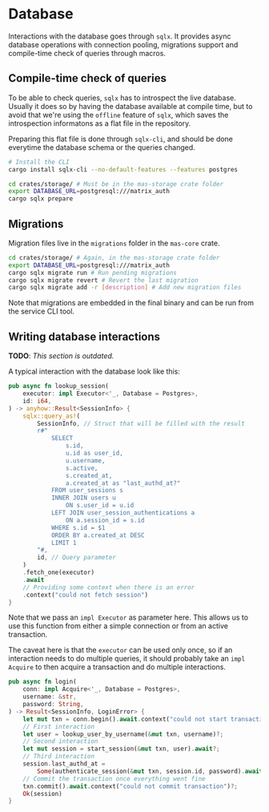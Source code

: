 # Database

Interactions with the database goes through `sqlx`.
It provides async database operations with connection pooling, migrations support and compile-time check of queries through macros.

## Compile-time check of queries

To be able to check queries, `sqlx` has to introspect the live database.
Usually it does so by having the database available at compile time, but to avoid that we're using the `offline` feature of `sqlx`, which saves the introspection informatons as a flat file in the repository.

Preparing this flat file is done through `sqlx-cli`, and should be done everytime the database schema or the queries changed.

```sh
# Install the CLI
cargo install sqlx-cli --no-default-features --features postgres

cd crates/storage/ # Must be in the mas-storage crate folder
export DATABASE_URL=postgresql:///matrix_auth
cargo sqlx prepare
```

## Migrations

Migration files live in the `migrations` folder in the `mas-core` crate.

```sh
cd crates/storage/ # Again, in the mas-storage crate folder
export DATABASE_URL=postgresql:///matrix_auth
cargo sqlx migrate run # Run pending migrations
cargo sqlx migrate revert # Revert the last migration
cargo sqlx migrate add -r [description] # Add new migration files
```

Note that migrations are embedded in the final binary and can be run from the service CLI tool.

## Writing database interactions

**TODO**: *This section is outdated.*

A typical interaction with the database look like this:

```rust
pub async fn lookup_session(
    executor: impl Executor<'_, Database = Postgres>,
    id: i64,
) -> anyhow::Result<SessionInfo> {
    sqlx::query_as!(
        SessionInfo, // Struct that will be filled with the result
        r#"
            SELECT
                s.id,
                u.id as user_id,
                u.username,
                s.active,
                s.created_at,
                a.created_at as "last_authd_at?"
            FROM user_sessions s
            INNER JOIN users u 
                ON s.user_id = u.id
            LEFT JOIN user_session_authentications a
                ON a.session_id = s.id
            WHERE s.id = $1
            ORDER BY a.created_at DESC
            LIMIT 1
        "#,
        id, // Query parameter
    )
    .fetch_one(executor)
    .await
    // Providing some context when there is an error
    .context("could not fetch session")
}
```

Note that we pass an `impl Executor` as parameter here.
This allows us to use this function from either a simple connection or from an active transaction.

The caveat here is that the `executor` can be used only once, so if an interaction needs to do multiple queries, it should probably take an `impl Acquire` to then acquire a transaction and do multiple interactions.

```rust
pub async fn login(
    conn: impl Acquire<'_, Database = Postgres>,
    username: &str,
    password: String,
) -> Result<SessionInfo, LoginError> {
    let mut txn = conn.begin().await.context("could not start transaction")?;
    // First interaction
    let user = lookup_user_by_username(&mut txn, username)?;
    // Second interaction
    let mut session = start_session(&mut txn, user).await?;
    // Third interaction
    session.last_authd_at = 
        Some(authenticate_session(&mut txn, session.id, password).await?);
    // Commit the transaction once everything went fine
    txn.commit().await.context("could not commit transaction")?;
    Ok(session)
}
```
